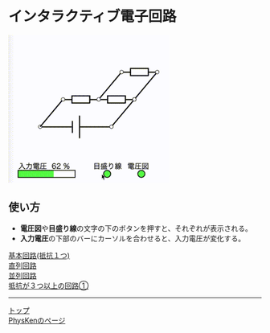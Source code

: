 # インタラクティブ電子回路
![電子回路の図](/fig/Cir.gif)

## 使い方
* **電圧図**や**目盛り線**の文字の下のボタンを押すと、それぞれが表示される。
* **入力電圧**の下部のバーにカーソルを合わせると、入力電圧が変化する。

[基本回路(抵抗１つ)](https://phys-ken.github.io/Circuit_App/Q1_simple/App.html)  
[直列回路](https://phys-ken.github.io/Circuit_App/Q2_series/App.html)  
[並列回路](https://phys-ken.github.io/Circuit_App/Q3_parallel/App.html)  
[抵抗が３つ以上の回路①](https://phys-ken.github.io/Circuit_App/Q3_parallel/App.html)

---

[トップ](https://phys-ken.github.io/Circuit_App/)  
[PhysKenのページ](https://github.com/phys-ken)
